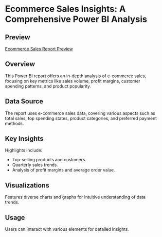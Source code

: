# Ecommerce Sales Insights: A Comprehensive Power BI Analysis

## Preview
[Ecommerce Sales Report Preview](./Anil_Joshi%20Ecommarce_sales%20report_img.jpg)

## Overview
This Power BI report offers an in-depth analysis of e-commerce sales, focusing on key metrics like sales volume, profit margins, customer spending patterns, and product popularity.

## Data Source
The report uses e-commerce sales data, covering various aspects such as total sales, top spending states, product categories, and preferred payment methods.

## Key Insights
Highlights include:
- Top-selling products and customers.
- Quarterly sales trends.
- Analysis of profit margins and average order value.

## Visualizations
Features diverse charts and graphs for intuitive understanding of data trends.

## Usage
Users can interact with various elements for detailed insights.
